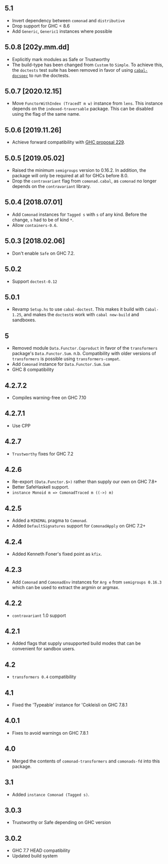5.1
---
* Invert dependency between `comonad` and `distributive`
* Drop support for GHC < 8.6
* Add `Generic`, `Generic1` instances where possible

5.0.8 [202y.mm.dd]
-----------------
* Explicitly mark modules as Safe or Trustworthy
* The build-type has been changed from `Custom` to `Simple`.
  To achieve this, the `doctests` test suite has been removed in favor of using [`cabal-docspec`](https://github.com/phadej/cabal-extras/tree/master/cabal-docspec) to run the doctests.

5.0.7 [2020.12.15]
------------------
* Move `FunctorWithIndex (TracedT m w)` instance from `lens`.
  This instance depends on the `indexed-traversable` package. This can be disabled using the flag of the same name.

5.0.6 [2019.11.26]
------------------
* Achieve forward compatibility with
  [GHC proposal 229](https://github.com/ghc-proposals/ghc-proposals/blob/master/proposals/0229-whitespace-bang-patterns.rst).

5.0.5 [2019.05.02]
------------------
* Raised the minimum `semigroups` version to 0.16.2. In addition, the
  package will only be required at all for GHCs before 8.0.
* Drop the `contravariant` flag from `comonad.cabal`, as `comonad` no longer
  depends on the `contravariant` library.

5.0.4 [2018.07.01]
------------------
* Add `Comonad` instances for `Tagged s` with `s` of any kind. Before the
  change, `s` had to be of kind `*`.
* Allow `containers-0.6`.

5.0.3 [2018.02.06]
------------------
* Don't enable `Safe` on GHC 7.2.

5.0.2
-----
* Support `doctest-0.12`

5.0.1
-----
* Revamp `Setup.hs` to use `cabal-doctest`. This makes it build
  with `Cabal-1.25`, and makes the `doctest`s work with `cabal new-build` and
  sandboxes.

5
-
* Removed module `Data.Functor.Coproduct` in favor of the `transformers`
  package's `Data.Functor.Sum`. n.b. Compatibility with older versions of
  `transformers` is possible using `transformers-compat`.
* Add `Comonad` instance for `Data.Functor.Sum.Sum`
* GHC 8 compatibility

4.2.7.2
-------
* Compiles warning-free on GHC 7.10

4.2.7.1
-------
* Use CPP

4.2.7
-----
* `Trustworthy` fixes for GHC 7.2

4.2.6
-----
* Re-export `(Data.Functor.$>)` rather than supply our own on GHC 7.8+
* Better SafeHaskell support.
* `instance Monoid m => ComonadTraced m ((->) m)`

4.2.5
-------
* Added a `MINIMAL` pragma to `Comonad`.
* Added `DefaultSignatures` support for `ComonadApply` on GHC 7.2+

4.2.4
-----
* Added Kenneth Foner's fixed point as `kfix`.

4.2.3
-----
* Add `Comonad` and `ComonadEnv` instances for `Arg e` from `semigroups 0.16.3` which can be used to extract the argmin or argmax.

4.2.2
-----
* `contravariant` 1.0 support

4.2.1
-----
* Added flags that supply unsupported build modes that can be convenient for sandbox users.

4.2
---
* `transformers 0.4` compatibility

4.1
---
* Fixed the 'Typeable' instance for 'Cokleisli on GHC 7.8.1

4.0.1
-----
* Fixes to avoid warnings on GHC 7.8.1

4.0
---
* Merged the contents of `comonad-transformers` and `comonads-fd` into this package.

3.1
---
* Added `instance Comonad (Tagged s)`.

3.0.3
-----
* Trustworthy or Safe depending on GHC version

3.0.2
-------
* GHC 7.7 HEAD compatibility
* Updated build system
